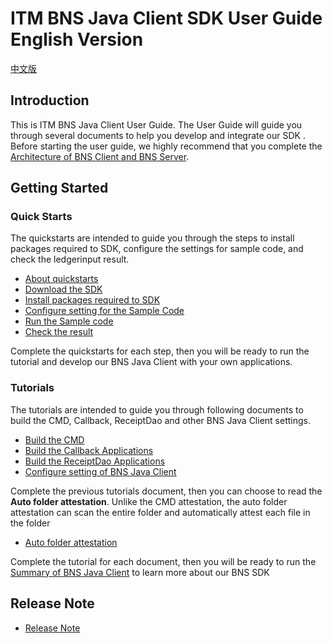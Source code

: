 # ITM BNS Java Client SDK User Guide English Version

[中文版](./README_ZH.md)

## Introduction

This is ITM BNS Java Client User Guide. The User Guide will guide you through several documents to help you develop and integrate our SDK . Before starting the user guide, we highly recommend that you complete the [Architecture of BNS Client and BNS Server](https://github.com/itrustmachines/itm-spo-sdk-doc).

## Getting Started

### Quick Starts

The quickstarts are intended to guide you through the steps to install packages required to SDK, configure the settings for sample code, and check the ledgerinput result.

- [About quickstarts](itm-bns-sample/doc/quick_start_en.md)
- [Download the SDK](itm-bns-sample/doc/quick_start_en.md#1-download-the-sdk)
- [Install packages required to SDK](itm-bns-sample/doc/quick_start_en.md#2-install-packages-required-to-sdk)
- [Configure setting for the Sample Code](itm-bns-sample/doc/quick_start_en.md#3-configure-the-settings-for-sample-code)
- [Run the Sample code](itm-bns-sample/doc/quick_start_en.md#4-run-the-sample-code)
- [Check the result](itm-bns-sample/doc/quick_start_en.md#5-check-the-result)

Complete the quickstarts for each step, then you will be ready to run the tutorial and develop our BNS Java Client with your own applications.

### Tutorials

The tutorials are intended to guide you through following documents to build the CMD, Callback, ReceiptDao and other BNS Java Client settings.

- [Build the CMD](itm-bns-sample/doc/cmd_en.md)
- [Build the Callback Applications](itm-bns-sample/doc/callback_en.md)
- [Build the ReceiptDao Applications](itm-bns-sample/doc/receiptDao_en.md)
- [Configure setting of BNS Java Client](itm-bns-sample/doc/other_setting_en.md)

Complete the previous tutorials document, then you can choose to read the **Auto folder attestation**. Unlike the CMD attestation, the auto folder attestation can scan the entire folder and automatically attest each file in the folder

- [Auto folder attestation](bns-auto-folder-attest/doc/bns-auto-folder-attest_en.md)

Complete the tutorial for each document, then you will be ready to run the [Summary of BNS Java Client](itm-bns-sample/doc/summary_en.md) to learn more about our BNS SDK

## Release Note
- [Release Note](itm-bns-sample/doc/release_note.md)